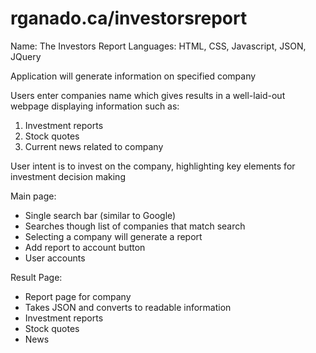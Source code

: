 # rganado.ca/investorsreport

Name: The Investors Report
Languages: HTML, CSS, Javascript, JSON, JQuery

Application will generate information on specified company

Users enter companies name which gives results in a well-laid-out webpage displaying information
such as:
  1. Investment reports
  2. Stock quotes
  3. Current news related to company
  
User intent is to invest on the company, highlighting key elements for investment decision making

Main page:
  - Single search bar (similar to Google)
  - Searches though list of companies that match search
  - Selecting a company will generate a report
  - Add report to account button
  - User accounts
  
Result Page:
  - Report page for company
  - Takes JSON and converts to readable information
  - Investment reports
  - Stock quotes
  - News
